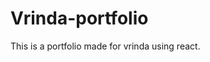 # Vrinda-portfolio
This is a portfolio made for vrinda using react.


<!-- prototype link: 
    https://www.figma.com/proto/wDIwkImF372Q3iq7S2uUcq/WEBSITE?page-id=0%3A1&type=design&node-id=1625-1506&viewport=389%2C2648%2C0.25&t=V788jA9TnKCEQeS6-1&scaling=min-zoom&starting-point-node-id=1625%3A1506&show-proto-sidebar=1&mode=design
 -->
